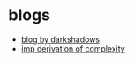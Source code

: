 # blogs
-   [blog by darkshadows](https://codeforces.com/blog/entry/20935)
-   [imp derivation of complexity](https://codeforces.com/blog/entry/63257)
